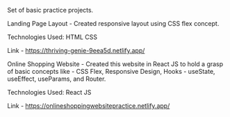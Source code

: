 Set of basic practice projects.

Landing Page Layout - Created responsive layout using CSS flex concept.

Technologies Used: HTML CSS

Link - https://thriving-genie-9eea5d.netlify.app/


Online Shopping Website - Created this website in React JS to hold a grasp of basic concepts like - CSS Flex, Responsive Design, Hooks - useState, useEffect, useParams, and Router.

Technologies Used: React JS 

Link - https://onlineshoppingwebsitepractice.netlify.app/ 
